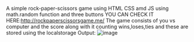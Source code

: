 A simple rock-paper-scissors game using HTML CSS amd JS using math.random function and three buttons 
YOU CAN CHECK IT HERE:http://rockpaperscissorsgame.me/
The game consists of you vs computer and the score along with it counting wins,loses,ties and these are stored using the localstorage 
Output:
![image](https://github.com/shaikaftab18/rock-paper-scissors-game/assets/107014967/37c7ec81-f341-4aef-8077-b729fc197591)

